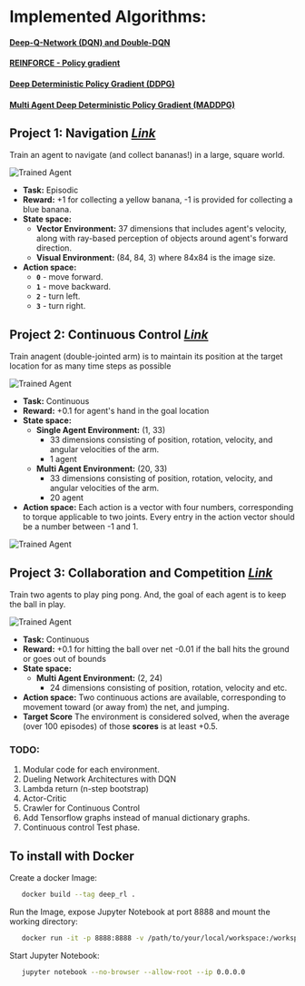

# Implemented Algorithms:

#### [Deep-Q-Network (DQN) and Double-DQN](https://github.com/Sardhendu/DeepRL/blob/master/src/navigation/agent.py)   

#### [REINFORCE - Policy gradient](https://github.com/Sardhendu/DeepRL/blob/master/src/pong_atari/agent.py)

#### [Deep Deterministic Policy Gradient (DDPG)](https://github.com/Sardhendu/DeepRL/blob/master/src/continuous_control/agent.py)

#### [Multi Agent Deep Deterministic Policy Gradient (MADDPG)](https://github.com/Sardhendu/DeepRL/blob/master/src/collab_compete/agent.py) 
    

[//]: # (Image References)

[image1]: https://user-images.githubusercontent.com/10624937/42135619-d90f2f28-7d12-11e8-8823-82b970a54d7e.gif "Trained Agent"

Project 1: Navigation [*Link*](https://github.com/Sardhendu/DeepRL/tree/master/src/navigation)
-----------

Train an agent to navigate (and collect bananas!) in a large, square world.  

![Trained Agent][image1]
 
    
   * **Task:** Episodic
   * **Reward:** +1 for collecting a yellow banana, -1 is provided for collecting a blue banana.  
   * **State space:** 
      * **Vector Environment:** 37 dimensions that includes agent's velocity, along with ray-based perception of objects around agent's forward direction.  
      * **Visual Environment:** (84, 84, 3) where 84x84 is the image size.
   * **Action space:** 
       - **`0`** - move forward.
       - **`1`** - move backward.
       - **`2`** - turn left.
       - **`3`** - turn right.
       
       
       
[//]: # (Image References)

[image2]: https://user-images.githubusercontent.com/10624937/43851024-320ba930-9aff-11e8-8493-ee547c6af349.gif "Trained Agent"


 Project 2: Continuous Control [*Link*](https://github.com/Sardhendu/DeepRL/tree/master/src/continuous_control)
-----------

Train anagent (double-jointed arm) is to maintain its position at the target location for as many time steps as possible 

![Trained Agent][image2]
 
    
   * **Task:** Continuous
   * **Reward:** +0.1 for agent's hand in the goal location  
   * **State space:** 
      * **Single Agent Environment:** (1, 33)
         * 33 dimensions consisting of position, rotation, velocity, and angular velocities of the arm.
         * 1 agent   
      * **Multi Agent Environment:** (20, 33)
         * 33 dimensions consisting of position, rotation, velocity, and angular velocities of the arm.
         * 20 agent 
   * **Action space:** 
       Each action is a vector with four numbers, corresponding to torque applicable to two joints. Every entry in the action vector should be a number between -1 and 1.
 
 
[//]: # (Image References)      
       
[image3]: https://user-images.githubusercontent.com/10624937/43851646-d899bf20-9b00-11e8-858c-29b5c2c94ccc.png "Crawler"

![Trained Agent][image3] 
            
 
 
 
[//]: # (Image References)

[image4]: https://user-images.githubusercontent.com/10624937/42135623-e770e354-7d12-11e8-998d-29fc74429ca2.gif "Trained Agent"


 Project 3: Collaboration and Competition [*Link*](https://github.com/Sardhendu/DeepRL/tree/master/src/collab_compete)
-----------

Train two agents to play ping pong. And, the goal of each agent is to keep the ball in play. 

![Trained Agent][image4]
 
    
   * **Task:** Continuous
   * **Reward:** +0.1 for hitting the ball over net 
                  -0.01 if the ball hits the ground or goes out of bounds 
   * **State space:** 
      * **Multi Agent Environment:** (2, 24)
         * 24 dimensions consisting of position, rotation, velocity and etc.   
   * **Action space:** 
       Two continuous actions are available, corresponding to movement toward (or away from) the net, and jumping.
   * **Target Score**
        The environment is considered solved, when the average (over 100 episodes) of those **scores** is at least +0.5.
 
 
 
 ### TODO:
 1. Modular code for each environment.
 2. Dueling Network Architectures with DQN
 3. Lambda return (n-step bootstrap)
 4. Actor-Critic
 5. Crawler for Continuous Control
 6. Add Tensorflow graphs instead of manual dictionary graphs.
 7. Continuous control Test phase.

 

## To install with Docker

Create a docker Image:

   ```bash
      docker build --tag deep_rl .
   ```

Run the Image, expose Jupyter Notebook at port 8888 and mount the working directory:
   ```bash
      docker run -it -p 8888:8888 -v /path/to/your/local/workspace:/workspace/DeepRL --name deep_rl deep_rl
   ```
   
    
Start Jupyter Notebook:
   ```bash
      jupyter notebook --no-browser --allow-root --ip 0.0.0.0
   ```
